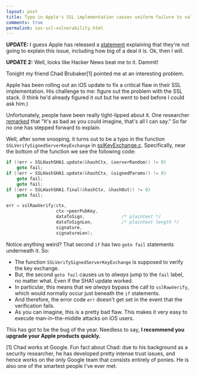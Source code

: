 ```yaml
---
layout: post
title: Typo in Apple's SSL implementation causes uniform failure to validate key exchanges
comments: true
permalink: ios-ssl-vulnerability.html
---
```



**UPDATE:** I guess Apple has released a [statement](http://support.apple.com/kb/HT6147) explaining that they're not going to explain this issue, including how big of a deal it is. Ok, then I will.

**UPDATE 2:** Well, looks like Hacker News beat me to it. Dammit!


Tonight my friend Chad Brubaker[1] pointed me at an interesting problem.

Apple has been rolling out an iOS update to fix a critical flaw in their SSL implementation. His challenge to me: figure out the problem with the SSL stack. (I think he'd already figured it out but he went to bed before I could ask him.)

Unfortunately, people have been really tight-lipped about it. One researcher [remarked](http://www.reuters.com/article/2014/02/22/apple-flaw-idUSL2N0LR07920140222) that "It's as bad as you could imagine, that's all I can say." So far no one has stepped forward to explain.

Well, after some snooping, it turns out to be a typo in the function `SSLVerifySignedServerKeyExchange` in [sslKeyExchange.c](http://opensource.apple.com/source/Security/Security-55471/libsecurity_ssl/lib/sslKeyExchange.c?txt). Specifically, near the bottom of the function we see the following code:

```c
if ((err = SSLHashSHA1.update(&hashCtx, &serverRandom)) != 0)
    goto fail;
if ((err = SSLHashSHA1.update(&hashCtx, &signedParams)) != 0)
    goto fail;
    goto fail;
if ((err = SSLHashSHA1.final(&hashCtx, &hashOut)) != 0)
    goto fail;

err = sslRawVerify(ctx,
                   ctx->peerPubKey,
                   dataToSign,				/* plaintext */
                   dataToSignLen,			/* plaintext length */
                   signature,
                   signatureLen);
```

Notice anything weird? That second `if` has two `goto fail` statements underneath it. So:

* The function `SSLVerifySignedServerKeyExchange` is supposed to verify the key exchange.
* But, the second `goto fail` causes us to *always* jump to the `fail` label, no matter what. Even if the SHA1 update worked.
* In particular, this means that we *always* bypass the call to `sslRawVerify`, which would normally occur just beneath the `if` statements.
* And therefore, the error code `err` doesn't get set in the event that the verification fails.
* As you can imagine, this is a pretty bad flaw. This makes it very easy to execute man-in-the-middle attacks on iOS users.

This has got to be the bug of the year. Needless to say, **I recommend you upgrade your Apple products quickly.**


[1] Chad works at Google. Fun fact about Chad: due to his background as a security researcher, he has developed pretty intense trust issues, and hence works on the only Google team that consists entirely of ponies. He is also one of the smartest people I've ever met.